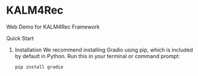 # KALM4Rec
Web Demo for KALM4Rec Framework 

Quick Start
1. Installation
    We recommend installing Gradio using pip, which is included by default in Python. Run this in your terminal or command prompt:
   ```bash
   pip install gradio
   ```
